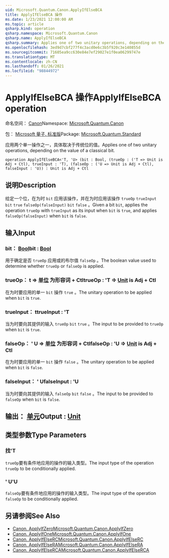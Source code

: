 ```yaml
---
uid: Microsoft.Quantum.Canon.ApplyIfElseBCA
title: ApplyIfElseBCA 操作
ms.date: 1/23/2021 12:00:00 AM
ms.topic: article
qsharp.kind: operation
qsharp.namespace: Microsoft.Quantum.Canon
qsharp.name: ApplyIfElseBCA
qsharp.summary: Applies one of two unitary operations, depending on the value of a classical bit.
ms.openlocfilehash: 3ed9d7cbf277f4c3acd0e6c3b5f920c3e140855d
ms.sourcegitcommit: 71605ea9cc630e84e7ef29027e1f0ea06299747e
ms.translationtype: MT
ms.contentlocale: zh-CN
ms.lasthandoff: 01/26/2021
ms.locfileid: "98844972"
---
```

# <a name="applyifelsebca-operation"></a><span data-ttu-id="a5b2b-102">ApplyIfElseBCA 操作</span><span class="sxs-lookup"><span data-stu-id="a5b2b-102">ApplyIfElseBCA operation</span></span>

<span data-ttu-id="a5b2b-103">命名空间： [Canon](xref:Microsoft.Quantum.Canon)</span><span class="sxs-lookup"><span data-stu-id="a5b2b-103">Namespace: [Microsoft.Quantum.Canon](xref:Microsoft.Quantum.Canon)</span></span>

<span data-ttu-id="a5b2b-104">包： [Microsoft 量子. 标准版](https://nuget.org/packages/Microsoft.Quantum.Standard)</span><span class="sxs-lookup"><span data-stu-id="a5b2b-104">Package: [Microsoft.Quantum.Standard](https://nuget.org/packages/Microsoft.Quantum.Standard)</span></span>


<span data-ttu-id="a5b2b-105">应用两个单一操作之一，具体取决于传统位的值。</span><span class="sxs-lookup"><span data-stu-id="a5b2b-105">Applies one of two unitary operations, depending on the value of a classical bit.</span></span>

```qsharp
operation ApplyIfElseBCA<'T, 'U> (bit : Bool, (trueOp : ('T => Unit is Adj + Ctl), trueInput : 'T), (falseOp : ('U => Unit is Adj + Ctl), falseInput : 'U)) : Unit is Adj + Ctl
```


## <a name="description"></a><span data-ttu-id="a5b2b-106">说明</span><span class="sxs-lookup"><span data-stu-id="a5b2b-106">Description</span></span>

<span data-ttu-id="a5b2b-107">给定一个位，在为时 `bit` 应用该操作，并在为时应用该操作 `trueOp` `trueInput` `bit` `true` `falseOp(falseInput)` `bit` `false` 。</span><span class="sxs-lookup"><span data-stu-id="a5b2b-107">Given a bit `bit`, applies the operation `trueOp` with `trueInput` as its input when `bit` is `true`, and applies `falseOp(falseInput)` when `bit` is `false`.</span></span>

## <a name="input"></a><span data-ttu-id="a5b2b-108">输入</span><span class="sxs-lookup"><span data-stu-id="a5b2b-108">Input</span></span>

### <a name="bit--bool"></a><span data-ttu-id="a5b2b-109">bit： [Bool](xref:microsoft.quantum.lang-ref.bool)</span><span class="sxs-lookup"><span data-stu-id="a5b2b-109">bit : [Bool](xref:microsoft.quantum.lang-ref.bool)</span></span>

<span data-ttu-id="a5b2b-110">用于确定是否 `trueOp` 应用或的布尔值 `falseOp` 。</span><span class="sxs-lookup"><span data-stu-id="a5b2b-110">The boolean value used to determine whether `trueOp` or `falseOp` is applied.</span></span>


### <a name="trueop--t--unit--is-adj--ctl"></a><span data-ttu-id="a5b2b-111">trueOp： t => [单位](xref:microsoft.quantum.lang-ref.unit)  为形容词 + Ctl</span><span class="sxs-lookup"><span data-stu-id="a5b2b-111">trueOp : 'T => [Unit](xref:microsoft.quantum.lang-ref.unit)  is Adj + Ctl</span></span>

<span data-ttu-id="a5b2b-112">在为时要应用的单一 `bit` 操作 `true` 。</span><span class="sxs-lookup"><span data-stu-id="a5b2b-112">The unitary operation to be applied when `bit` is `true`.</span></span>


### <a name="trueinput--t"></a><span data-ttu-id="a5b2b-113">trueInput： t</span><span class="sxs-lookup"><span data-stu-id="a5b2b-113">trueInput : 'T</span></span>

<span data-ttu-id="a5b2b-114">当为时要向其提供的输入 `trueOp` `bit` `true` 。</span><span class="sxs-lookup"><span data-stu-id="a5b2b-114">The input to be provided to `trueOp` when `bit` is `true`.</span></span>


### <a name="falseop--u--unit--is-adj--ctl"></a><span data-ttu-id="a5b2b-115">falseOp： ' U => [单位](xref:microsoft.quantum.lang-ref.unit)  为形容词 + Ctl</span><span class="sxs-lookup"><span data-stu-id="a5b2b-115">falseOp : 'U => [Unit](xref:microsoft.quantum.lang-ref.unit)  is Adj + Ctl</span></span>

<span data-ttu-id="a5b2b-116">在为时要应用的单一 `bit` 操作 `false` 。</span><span class="sxs-lookup"><span data-stu-id="a5b2b-116">The unitary operation to be applied when `bit` is `false`.</span></span>


### <a name="falseinput--u"></a><span data-ttu-id="a5b2b-117">falseInput： ' U</span><span class="sxs-lookup"><span data-stu-id="a5b2b-117">falseInput : 'U</span></span>

<span data-ttu-id="a5b2b-118">当为时要向其提供的输入 `falseOp` `bit` `false` 。</span><span class="sxs-lookup"><span data-stu-id="a5b2b-118">The input to be provided to `falseOp` when `bit` is `false`.</span></span>



## <a name="output--unit"></a><span data-ttu-id="a5b2b-119">输出： [单元](xref:microsoft.quantum.lang-ref.unit)</span><span class="sxs-lookup"><span data-stu-id="a5b2b-119">Output : [Unit](xref:microsoft.quantum.lang-ref.unit)</span></span>



## <a name="type-parameters"></a><span data-ttu-id="a5b2b-120">类型参数</span><span class="sxs-lookup"><span data-stu-id="a5b2b-120">Type Parameters</span></span>

### <a name="t"></a><span data-ttu-id="a5b2b-121">找</span><span class="sxs-lookup"><span data-stu-id="a5b2b-121">'T</span></span>

<span data-ttu-id="a5b2b-122">`trueOp`要有条件地应用的操作的输入类型。</span><span class="sxs-lookup"><span data-stu-id="a5b2b-122">The input type of the operation `trueOp` to be conditionally applied.</span></span>
### <a name="u"></a><span data-ttu-id="a5b2b-123">' U</span><span class="sxs-lookup"><span data-stu-id="a5b2b-123">'U</span></span>

<span data-ttu-id="a5b2b-124">`falseOp`要有条件地应用的操作的输入类型。</span><span class="sxs-lookup"><span data-stu-id="a5b2b-124">The input type of the operation `falseOp` to be conditionally applied.</span></span>

## <a name="see-also"></a><span data-ttu-id="a5b2b-125">另请参阅</span><span class="sxs-lookup"><span data-stu-id="a5b2b-125">See Also</span></span>

- [<span data-ttu-id="a5b2b-126">Canon. ApplyIfZero</span><span class="sxs-lookup"><span data-stu-id="a5b2b-126">Microsoft.Quantum.Canon.ApplyIfZero</span></span>](xref:Microsoft.Quantum.Canon.ApplyIfZero)
- [<span data-ttu-id="a5b2b-127">Canon. ApplyIfOne</span><span class="sxs-lookup"><span data-stu-id="a5b2b-127">Microsoft.Quantum.Canon.ApplyIfOne</span></span>](xref:Microsoft.Quantum.Canon.ApplyIfOne)
- [<span data-ttu-id="a5b2b-128">Canon. ApplyIfElseRC</span><span class="sxs-lookup"><span data-stu-id="a5b2b-128">Microsoft.Quantum.Canon.ApplyIfElseRC</span></span>](xref:Microsoft.Quantum.Canon.ApplyIfElseRC)
- [<span data-ttu-id="a5b2b-129">Canon. ApplyIfElseRA</span><span class="sxs-lookup"><span data-stu-id="a5b2b-129">Microsoft.Quantum.Canon.ApplyIfElseRA</span></span>](xref:Microsoft.Quantum.Canon.ApplyIfElseRA)
- [<span data-ttu-id="a5b2b-130">Canon. ApplyIfElseRCA</span><span class="sxs-lookup"><span data-stu-id="a5b2b-130">Microsoft.Quantum.Canon.ApplyIfElseRCA</span></span>](xref:Microsoft.Quantum.Canon.ApplyIfElseRCA)